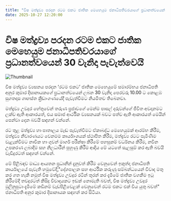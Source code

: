 ```yaml
---
title: "විෂ මත්ද්‍රව්‍ය පරදන රටම එකට ජාතික මෙහෙයුම ජනාධිපතිවරයාගේ ප්‍රධානත්වයෙන් 30 වැනිදා පැවැත්වෙයි"
date: 2025-10-27 12:20:00
---
```


# විෂ මත්ද්‍රව්‍ය පරදන රටම එකට ජාතික මෙහෙයුම ජනාධිපතිවරයාගේ ප්‍රධානත්වයෙන් 30 වැනිදා පැවැත්වෙයි

![Thumbnail](https://helakuru.sgp1.cdn.digitaloceanspaces.com/esana/images/lib/ratama-ekata-km.jpg)

විෂ මත්ද්‍රව්‍ය ව්‍යසනය පරදන ‘රටම එකට’ ජාතික මෙහෙයුමේ සමාරම්භය ජනාධිපති අනුර කුමාර දිසානායකගේ ප්‍රධානත්වයෙන් ලබන 30 වැනිදා පෙරවරු 10.00 ට කොළඹ සුගතදාස ගෘහස්ත ක්‍රීඩාංගණයේදී පැවැත්වීමට නියමිතව තිබෙනවා.

මත්ද්‍රව්‍ය උවදුර හේතුවෙන් තරුණ ප්‍රජාවගේ මෙන්ම පාසල් දරුවන්ගේ ජීවිත අවදානමට ලක්ව ඇති ආකාරයත්, එය සමාජ ආර්ථික ව්‍යසනයක් බවට පත්ව ඇති ආකාරයත් මෙයින් පෙන්වා දෙන බවයි සඳහන් වන්නේ.

රට තුළ මත්ද්‍රව්‍ය හා පාතාලය මැඬ පැවැත්වීමට ඒකාබද්ධ මෙහෙයුමක් ආරම්භ කිරීම, මත්ද්‍රව්‍ය නිවාරණයට වෙනමම කාර්යාංශයක් ස්ථාපිත කිරීම, මත්ද්‍රව්‍ය රටට පැමිණීම වැළැක්වීමට නාවික හා ගුවන් මාර්ග පරීක්ෂා කිරීමේ පහසුකම් වර්ධනය කිරීම, නවීන උපකරණ ලබාදීම සහ නිලධාරීන් පුහුණු කිරීම ආදිය මේ යටතේ සැලසුම් කර ඇති බවයි වැඩිදුරටත් සඳහන් වන්නේ.

මේ පිළිබඳව මාධ්‍ය ආයතන ප්‍රධානීන් දැනුවත් කිරීම වෙනුවෙන් ඉකුත්දා ජනාධිපති කාර්යාලයේ පැවැති හමුවේදී,"දේශපාලන සහ ආර්ථික කරුණු සම්බන්ධයෙන් විවාද මතු කර ගත හැකි නමුත් විෂ මත්ද්‍රව්‍ය උවදුර රටින් තුරන් කර දැමීමේ ජාතික වගකීම ඉටු කිරීමේදී තවදුරටත් කිසිදු විවාදයකට ඉඩක් නොමැති බවත්, විෂ මත්ද්‍රව්‍ය උවදුර මුලිනුපුටා දැමීමේ කඩිනම් වැඩපිළිවෙළක් වෙනුවෙන් රටම එකට එක් විය යුතු බවත්" ජනාධිපති අනුර කුමාර දිසානායක සඳහන් කර සිටියා.

